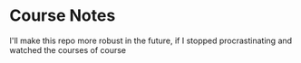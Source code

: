 # Course Notes
I'll make this repo more robust in the future, if I stopped procrastinating and watched the courses of course
